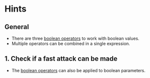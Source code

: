 # Hints

## General

- There are three [boolean operators][reference] to work with boolean values.
- Multiple operators can be combined in a single expression.

## 1. Check if a fast attack can be made

- The [boolean operators][reference] can also be applied to boolean parameters.

[reference]: https://kotlinlang.org/docs/reference/basic-types.html#booleans